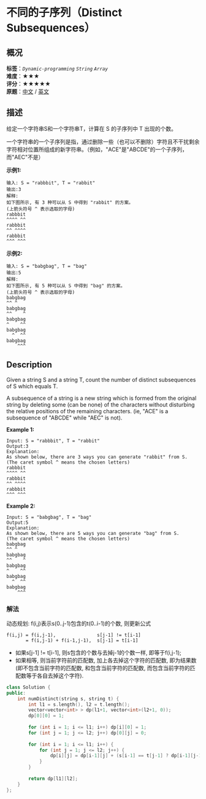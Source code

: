 # 不同的子序列（Distinct Subsequences）
## 概况
**标签**：*`Dynamic-programming`*  *`String`*  *`Array`*<br>
**难度**：★★★<br>
**评分**：★★★★★<br>
**原题**：[中文](https://leetcode-cn.com/problems/distinct-subsequences) / [英文](https://leetcode.com/problems/distinct-subsequences)

## 描述
给定一个字符串S和一个字符串T，计算在 S 的子序列中 T 出现的个数。

一个字符串的一个子序列是指，通过删除一些（也可以不删除）字符且不干扰剩余字符相对位置所组成的新字符串。（例如，"ACE"是"ABCDE"的一个子序列，而"AEC"不是）

**示例1:**
```
输入: S = "rabbbit", T = "rabbit"
输出:3
解释:
如下图所示, 有 3 种可以从 S 中得到 "rabbit" 的方案。
(上箭头符号 ^ 表示选取的字母)
rabbbit
^^^^ ^^
rabbbit
^^ ^^^^
rabbbit
^^^ ^^^
```

**示例2:**
```
输入: S = "babgbag", T = "bag"
输出:5
解释:
如下图所示, 有 5 种可以从 S 中得到 "bag" 的方案。 
(上箭头符号 ^ 表示选取的字母)
babgbag
^^ ^
babgbag
^^    ^
babgbag
^    ^^
babgbag
  ^  ^^
babgbag
    ^^^
```

## Description
Given a string S and a string T, count the number of distinct subsequences of S which equals T.

A subsequence of a string is a new string which is formed from the original string by deleting some (can be none) of the characters without disturbing the relative positions of the remaining characters. (ie, "ACE" is a subsequence of "ABCDE" while "AEC" is not).

**Example 1:**
```
Input: S = "rabbbit", T = "rabbit"
Output:3
Explanation:
As shown below, there are 3 ways you can generate "rabbit" from S.
(The caret symbol ^ means the chosen letters)
rabbbit
^^^^ ^^
rabbbit
^^ ^^^^
rabbbit
^^^ ^^^
```

**Example 2:**
```
Input: S = "babgbag", T = "bag"
Output:5
Explanation:
As shown below, there are 5 ways you can generate "bag" from S.
(The caret symbol ^ means the chosen letters)
babgbag
^^ ^
babgbag
^^    ^
babgbag
^    ^^
babgbag
  ^  ^^
babgbag
    ^^^
```



### 解法
动态规划: f(i,j)表示s(0..j-1)包含的t(0..i-1)的个数, 则更新公式

    f(i,j) = f(i,j-1),               s[j-1] != t[i-1]
           = f(i,j-1) + f(i-1,j-1),  s[j-1] = t[i-1] 
           
- 如果s[j-1] != t[i-1], 则s包含的个数与去掉j-1的个数一样, 即等于f(i,j-1); 
- 如果相等, 则当前字符前的匹配数, 加上各去掉这个字符的匹配数, 即为结果数(即不包含当前字符的匹配数, 和包含当前字符的匹配数, 而包含当前字符的匹配数等于各自去掉这个字符).
```c++
class Solution {
public:
    int numDistinct(string s, string t) {
        int l1 = s.length(), l2 = t.length();
        vector<vector<int> > dp(l1+1, vector<int>(l2+1, 0));
        dp[0][0] = 1;
        
        for (int i = 1; i <= l1; i++) dp[i][0] = 1;
        for (int j = 1; j <= l2; j++) dp[0][j] = 0;
        
        for (int i = 1; i <= l1; i++) {
            for (int j = 1; j <= l2; j++) {
                dp[i][j] = dp[i-1][j] + (s[i-1] == t[j-1] ? dp[i-1][j-1] : 0);
            }
        }
        
        return dp[l1][l2];
    }
};
```